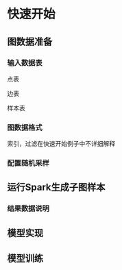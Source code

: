 # 快速开始

## 图数据准备
### 输入数据表
点表

边表

样本表
### 图数据格式
索引，过滤在快速开始例子中不详细解释
### 配置随机采样

## 运行Spark生成子图样本

### 结果数据说明

## 模型实现

## 模型训练